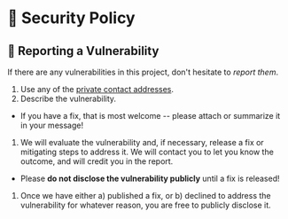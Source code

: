 # 🛂 Security Policy

## 🧾 Reporting a Vulnerability

If there are any vulnerabilities in this project, don't hesitate to _report them_.

1. Use any of the [private contact addresses](mailto:report-vulnerability@srealmoreno.com).
2. Describe the vulnerability.

- If you have a fix, that is most welcome -- please attach or summarize it in your
  message!

1. We will evaluate the vulnerability and, if necessary, release a fix or mitigating
   steps to address it. We will contact you to let you know the outcome, and will
   credit you in the report.

- Please **do not disclose the vulnerability publicly** until a fix is released!

1. Once we have either a) published a fix, or b) declined to address the vulnerability
   for whatever reason, you are free to publicly disclose it.
